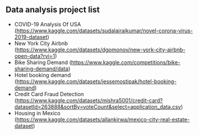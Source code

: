 ## Data analysis project list
- COVID-19 Analysis Of USA (https://www.kaggle.com/datasets/sudalairajkumar/novel-corona-virus-2019-dataset)
- New York City Airbnb (https://www.kaggle.com/datasets/dgomonov/new-york-city-airbnb-open-data?rvi=1)
- Bike Sharing Demand (https://www.kaggle.com/competitions/bike-sharing-demand/data)
- Hotel booking demand (https://www.kaggle.com/datasets/jessemostipak/hotel-booking-demand)
- Credit Card Fraud Detection (https://www.kaggle.com/datasets/mishra5001/credit-card?datasetId=263888&sortBy=voteCount&select=application_data.csv)
- Housing in Mexico (https://www.kaggle.com/datasets/allankirwa/mexico-city-real-estate-dataset)
